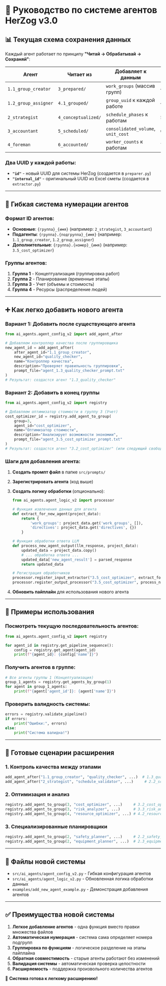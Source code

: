 # 🤖 Руководство по системе агентов HerZog v3.0

## 📊 Текущая схема сохранения данных

Каждый агент работает по принципу **"Читай → Обрабатывай → Сохраняй"**:

| Агент | Читает из | Добавляет к данным | Сохраняет в |
|-------|-----------|-------------------|-------------|
| `1.1_group_creator` | `3_prepared/` | `work_groups` (массив групп) | `4.1_grouped/` |
| `1.2_group_assigner` | `4.1_grouped/` | `group_uuid` к каждой работе | `4_conceptualized/` |
| `2_strategist` | `4_conceptualized/` | `schedule_phases` к работам | `5_scheduled/` |
| `3_accountant` | `5_scheduled/` | `consolidated_volume`, `unit_cost` | `6_accounted/` |
| `4_foreman` | `6_accounted/` | `worker_counts` к работам | `7_staffed/` |

### Два UUID у каждой работы:
- **`"id"`** - новый UUID для системы HerZog (создается в `preparer.py`)
- **`"internal_id"`** - оригинальный UUID из Excel сметы (создается в `extractor.py`)

---

## 🚀 Гибкая система нумерации агентов

### Формат ID агентов:
- **Основные**: `{группа}_{имя}` (например: `2_strategist`, `3_accountant`)
- **Подагенты**: `{группа}.{подгруппа}_{имя}` (например: `1.1_group_creator`, `1.2_group_assigner`)
- **Дополнительные**: `{группа}.{номер}_{имя}` (например: `3.5_cost_optimizer`)

### Группы агентов:
1. **Группа 1** - Концептуализация (группировка работ)
2. **Группа 2** - Планирование (временные этапы)
3. **Группа 3** - Учет (объемы и стоимость)
4. **Группа 4** - Ресурсы (распределение людей)

---

## ➕ Как легко добавить нового агента

### Вариант 1: Добавить после существующего агента
```python
from ai_agents.agent_config_v2 import add_agent_after

# Добавляем контроллер качества после группировщика
new_agent_id = add_agent_after(
    after_agent_id="1.1_group_creator",
    new_agent_id="quality_checker",
    name="Контроллер качества",
    description="Проверяет правильность группировки",
    prompt_file="agent_1.3_quality_checker_prompt.txt"
)
# Результат: создастся агент "1.3_quality_checker"
```

### Вариант 2: Добавить в конец группы
```python
from ai_agents.agent_config_v2 import registry

# Добавляем оптимизатор стоимости в группу 3 (Учет)
cost_optimizer_id = registry.add_agent_to_group(
    group=3,
    agent_id="cost_optimizer",
    name="Оптимизатор стоимости", 
    description="Анализирует возможности экономии",
    prompt_file="agent_3.5_cost_optimizer_prompt.txt"
)
# Результат: создастся агент "3.2_cost_optimizer" (или следующий свободный номер)
```

### Шаги для добавления агента:

1. **Создать промпт файл** в папке `src/prompts/`
2. **Зарегистрировать агента** (код выше)
3. **Создать логику обработки** (опционально):
   ```python
   from ai_agents.agent_logic_v2 import processor
   
   # Функция извлечения данных для агента
   def extract_for_new_agent(project_data):
       return {
           'work_groups': project_data.get('work_groups', []),
           'directives': project_data.get('directives', {})
       }
   
   # Функция обработки ответа LLM
   def process_new_agent_output(llm_response, project_data):
       updated_data = project_data.copy()
       # ... обработка ответа ...
       updated_data['new_agent_result'] = parsed_response
       return updated_data
   
   # Регистрация обработчиков
   processor.register_input_extractor("3.5_cost_optimizer", extract_for_new_agent)
   processor.register_output_processor("3.5_cost_optimizer", process_new_agent_output)
   ```

4. **Обновить пайплайн** для использования нового агента

---

## 🔧 Примеры использования

### Посмотреть текущую последовательность агентов:
```python
from ai_agents.agent_config_v2 import registry

for agent_id in registry.get_pipeline_sequence():
    config = registry.get_agent(agent_id)
    print(f"{agent_id}: {config['name']}")
```

### Получить агентов в группе:
```python
# Все агенты группы 1 (Концептуализация)
group_1_agents = registry.get_agents_by_group(1)
for agent in group_1_agents:
    print(f"{agent['agent_id']}: {agent['name']}")
```

### Проверить валидность системы:
```python
errors = registry.validate_pipeline()
if errors:
    print("Ошибки:", errors)
else:
    print("Система валидна!")
```

---

## 🎯 Готовые сценарии расширения

### 1. Контроль качества между этапами
```python
add_agent_after("1.1_group_creator", "quality_checker", ...)  # 1.3_quality_checker
add_agent_after("2_strategist", "schedule_validator", ...)     # 2.2_schedule_validator
```

### 2. Оптимизация и анализ
```python
registry.add_agent_to_group(3, "cost_optimizer", ...)     # 3.2_cost_optimizer  
registry.add_agent_to_group(3, "risk_analyzer", ...)      # 3.3_risk_analyzer
registry.add_agent_to_group(4, "resource_optimizer", ...) # 4.2_resource_optimizer
```

### 3. Специализированные планировщики
```python
registry.add_agent_to_group(2, "safety_planner", ...)     # 2.2_safety_planner
registry.add_agent_to_group(2, "equipment_planner", ...)  # 2.3_equipment_planner
```

---

## 📁 Файлы новой системы

- `src/ai_agents/agent_config_v2.py` - Гибкая конфигурация агентов
- `src/ai_agents/agent_logic_v2.py` - Обновленная логика обработки данных
- `examples/add_new_agent_example.py` - Демонстрация добавления агентов

---

## ✅ Преимущества новой системы

1. **Легкое добавление агентов** - одна функция вместо правки множества файлов
2. **Автоматическая нумерация** - система сама определяет номера подгрупп
3. **Группировка по функциям** - логическое разделение на этапы пайплайна
4. **Обратная совместимость** - старые агенты работают без изменений
5. **Валидация системы** - автоматическая проверка целостности
6. **Расширяемость** - поддержка произвольного количества агентов

🎉 **Система готова к легкому расширению!**